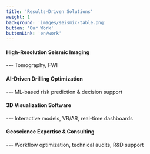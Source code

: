 ```yaml
---
title: 'Results-Driven Solutions'
weight: 1
background: 'images/seismic-table.png'
button: 'Our Work'
buttonLink: 'en/work'
---
```


#### High-Resolution Seismic Imaging

--- Tomography, FWI

#### AI-Driven Drilling Optimization

--- ML-based risk prediction & decision support

#### 3D Visualization Software

--- Interactive models, VR/AR, real-time dashboards

#### Geoscience Expertise & Consulting

--- Workflow optimization, technical audits, R&D support
